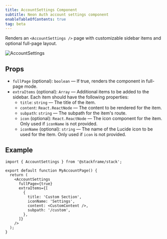 ```yaml
---
title: AccountSettings Component
subtitle: Neon Auth account settings component
enableTableOfContents: true
tag: beta
---
```


Renders an `<AccountSettings />` page with customizable sidebar items and optional full-page layout.

![AccountSettings](/docs/neon-auth/account-settings.png)

## Props

- `fullPage` (optional): `boolean` — If true, renders the component in full-page mode.
- `extraItems` (optional): `Array` — Additional items to be added to the sidebar. Each item should have the following properties:
  - `title`: `string` — The title of the item.
  - `content`: `React.ReactNode` — The content to be rendered for the item.
  - `subpath`: `string` — The subpath for the item's route.
  - `icon` (optional): `React.ReactNode` — The icon component for the item. Only used if `iconName` is not provided.
  - `iconName` (optional): `string` — The name of the Lucide icon to be used for the item. Only used if `icon` is not provided.

## Example

```tsx
import { AccountSettings } from '@stackframe/stack';

export default function MyAccountPage() {
  return (
    <AccountSettings
      fullPage={true}
      extraItems={[
        {
          title: 'Custom Section',
          iconName: 'Settings',
          content: <CustomContent />,
          subpath: '/custom',
        },
      ]}
    />
  );
}
```
